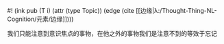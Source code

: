#! (ink pub (T i) (attr (type Topic)) (edge (cite [[边缘|λ:/Thought-Thing-NL-Cognition/元素/边缘]])))


我们只能注意到意识焦点的事物，在他之外的事物我们是注意不到的等效于忘记